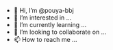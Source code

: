 - 👋 Hi, I’m @pouya-bbj
- 👀 I’m interested in ...
- 🌱 I’m currently learning ...
- 💞️ I’m looking to collaborate on ...
- 📫 How to reach me ...

<!---
pouya-bbj/pouya-bbj is a ✨ special ✨ repository because its `README.md` (this file) appears on your GitHub profile.
You can click the Preview link to take a look at your changes.
--->
